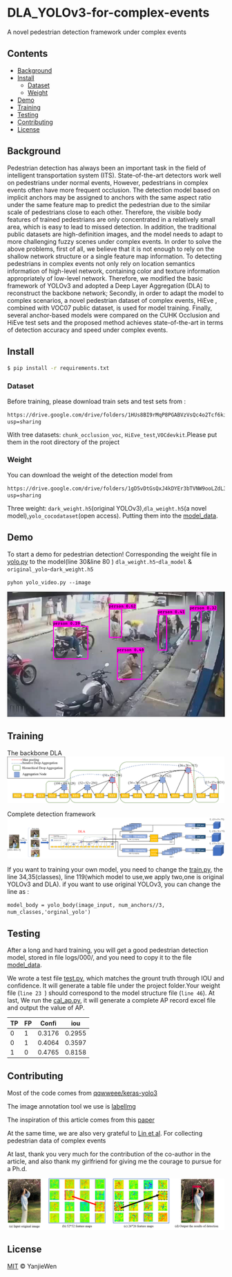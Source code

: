 # DLA_YOLOv3-for-complex-events
A novel pedestrian detection framework under complex events


## Contents

- [Background](#background)
- [Install](#install)
	- [Dataset](#dataset)
	- [Weight](#weight)
- [Demo](#demo)
- [Training](#training)
- [Testing](#testing)
- [Contributing](#contributing)
- [License](#license)

## Background

  Pedestrian detection has always been an important task in the field of intelligent transportation system (ITS). State-of-the-art detectors work well on pedestrians under normal events, However, pedestrians in complex events often have more frequent occlusion. The detection model based on implicit anchors may be assigned to anchors with the same aspect ratio under the same feature map to predict the pedestrian due to the similar scale of pedestrians close to each other. Therefore, the visible body features of trained pedestrians are only concentrated in a relatively small area, which is easy to lead to missed detection. In addition, the traditional public datasets are high-definition images, and the model needs to adapt to more challenging fuzzy scenes under complex events. In order to solve the above problems, first of all, we believe that it is not enough to rely on the shallow network structure or a single feature map information. To detecting pedestrians in complex events not only rely on location semantics information of high-level network, containing color and texture information appropriately of low-level network. Therefore, we modified the basic framework of YOLOv3 and adopted a Deep Layer Aggregation (DLA) to reconstruct the backbone network; Secondly, in order to adapt the model to complex scenarios, a novel pedestrian dataset of complex events, HiEve , combined with VOC07 public dataset, is used for model training. Finally, several anchor-based models were compared on the CUHK Occlusion and HiEve test sets and the proposed method achieves state-of-the-art in terms of detection accuracy and speed under complex events. 

## Install


```sh
$ pip install -r requirements.txt
```
### Dataset

Before training, please download train sets and test sets from :
```
https://drive.google.com/drive/folders/1HUs8BI9rMqP8PGABVzVsQc4o2Tcf6ki2?usp=sharing
```
With tree datasets: `chunk_occlusion_voc`, `HiEve_test`,`VOCdevkit`.Please put them in the root directory of the project

### Weight
You can download the weight of the detection model from 
```
https://drive.google.com/drive/folders/1gD5vDtGsQxJ4kDYEr3bTVNW9ooLZdL3H?usp=sharing
```
Three weight: `dark_weight.h5`(original YOLOv3),`dla_weight.h5`(a novel model),`yolo_cocodataset`(open access). Putting them into the [model_data](model_data).
## Demo

To start a demo for pedestrian detection!
Corresponding the weight file in [yolo.py](yolo.py) to the model(line 30&line 80 ) `dla_weight.h5`-`dla_model` & `original_yolo`-`dark_weight.h5`
```
pyhon yolo_video.py --image
```
![image](picture/3.png)


## Training
The backbone DLA
![image](picture/fig7_.png)

Complete detection framework
![image](picture/fig8.png)


If you want to training your own model, you need to change the [train,py](train.py), the line 34,35(classes), line 119(which model to use,we apply two,one is original YOLOv3 and DLA). if you want to use original YOLOv3, you can change the line  as :
```
model_body = yolo_body(image_input, num_anchors//3, num_classes,'orginal_yolo')
```

## Testing 

After a long and hard training, you will get a good pedestrian detection model, stored in file logs/000/, and you need to copy it to the file [model_data](model_data).

We wrote a test file [test.py](yolo3/test.py), which matches the grount truth through IOU and confidence. It will generate a table file under the project folder.Your weight file (`line 23 `) should correspond to the model structure file (`line 46`). At last, We run the [cal_ap.py](yolo3/cal_ap.py), it will generate a complete AP record excel file and output the value of AP.

TP | FP | Confi | iou
----|----|----|----
0 |	1| 0.3176| 0.2955
0 |	1| 0.4064| 0.3597
1 |	0| 0.4765| 0.8158


## Contributing

Most of the code comes from [qqwweee/keras-yolo3](https://github.com/qqwweee/keras-yolo3)

The image annotation tool we use is [labelImg](https://github.com/tzutalin/labelImg)

The inspiration of this article comes from this [paper](https://arxiv.org/abs/1707.06484)

At the same time, we are also very grateful to [Lin et al](https://arxiv.org/abs/2005.04490). For collecting pedestrian data of complex events

At last, thank you very much for the contribution of the co-author in the article, and also thank my girlfriend for giving me the courage to pursue for a Ph.d.


![image](picture/FIG3.png)

## License

[MIT](LICENSE) © YanjieWen
